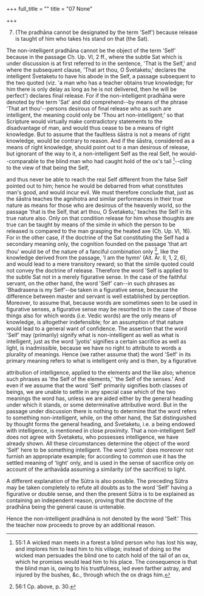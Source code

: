 +++
full_title = ""
title = "07 None"

+++


7. (The pradhāna cannot be designated by the term 'Self') because release is taught of him who takes his stand on that (the Sat).

The non-intelligent pradhāna cannot be the object of the term 'Self' because in the passage Cḥ. Up. VI, 2 ff., where the subtle Sat which is under discussion is at first referred to in the sentence, 'That is the Self,' and where the subsequent clause, 'That art thou, O Śvetaketu,' declares the intelligent Śvetaketu to have his abode in the Self, a passage subsequent to the two quoted (viz. 'a man who has a teacher obtains true knowledge; for him there is only delay as long as he is not delivered, then he will be perfect') declares final release. For if the non-intelligent pradhāna were denoted by the term 'Sat' and did comprehend--by means of the phrase 'That art thou'--persons desirous of final release who as such are intelligent, the meaning could only be 'Thou art non-intelligent;' so that Scripture would virtually make contradictory statements to the disadvantage of man, and would thus cease to be a means of right knowledge. But to assume that the faultless śāstra is not a means of right knowledge, would be contrary to reason. And if the śāstra, considered as a means of right knowledge, should point out to a man desirous of release, but ignorant of the way to it, a non-intelligent Self as the real Self, he would--comparable to the blind man who had caught hold of the ox's tail [^fn_100]--cling to the view of that being the Self,

[^fn_100]: 55:1 A wicked man meets in a forest a blind person who has lost his way, and implores him to lead him to his village; instead of doing so the wicked man persuades the blind one to catch hold of the tail of an ox, which he promises would lead him to his place. The consequence is that the blind man is, owing to his trustfulness, led even farther astray, and injured by the bushes, &c., through which the ox drags him.

and thus never be able to reach the real Self different from the false Self pointed out to him; hence he would be debarred from what constitutes man's good, and would incur evil. We must therefore conclude that, just as the śāstra teaches the agnihotra and similar performances in their true nature as means for those who are desirous of the heavenly world, so the passage 'that is the Self, that art thou, O Śvetaketu,' teaches the Self in its true nature also. Only on that condition release for him whose thoughts are true can be taught by means of the simile in which the person to be released is compared to the man grasping the heated axe (Cḥ. Up. VI, 16). For in the other case, if the doctrine of the Sat constituting the Self had a secondary meaning only, the cognition founded on the passage 'that art thou' would be of the nature of a fanciful combination only [^fn_101], like the knowledge derived from the passage, 'I am the hymn' (Ait. Ār. II, 1, 2, 6), and would lead to a mere transitory reward; so that the simile quoted could not convey the doctrine of release. Therefore the word 'Self is applied to the subtle Sat not in a merely figurative sense. In the case of the faithful servant, on the other hand, the word 'Self' can--in such phrases as 'Bhadrasena is my Self'--be taken in a figurative sense, because the difference between master and servant is well established by perception. Moreover, to assume that, because words are sometimes seen to be used in figurative senses, a figurative sense may be resorted to in the case of those things also for which words (i.e. Vedic words) are the only means of knowledge, is altogether indefensible; for an assumption of that nature would lead to a general want of confidence. The assertion that the word 'Self' may (primarily) signify what is non-intelligent as well as what is intelligent, just as the word 'jyotis' signifies a certain sacrifice as well as light, is inadmissible, because we have no right to attribute to words a plurality of meanings. Hence (we rather assume that) the word 'Self' in its primary meaning refers to what is intelligent only and is then, by a figurative

[^fn_101]: 56:1 Cp. above, p. 30.

attribution of intelligence, applied to the elements and the like also; whence such phrases as 'the Self of the elements,' 'the Self of the senses.' And even if we assume that the word 'Self' primarily signifies both classes of beings, we are unable to settle in any special case which of the two meanings the word has, unless we are aided either by the general heading under which it stands, or some determinative attributive word. But in the passage under discussion there is nothing to determine that the word refers to something non-intelligent, while, on the other hand, the Sat distinguished by thought forms the general heading, and Śvetaketu, i.e. a being endowed with intelligence, is mentioned in close proximity. That a non-intelligent Self does not agree with Śvetaketu, who possesses intelligence, we have already shown. All these circumstances determine the object of the word 'Self' here to be something intelligent. The word 'jyotis' does moreover not furnish an appropriate example; for according to common use it has the settled meaning of 'light' only, and is used in the sense of sacrifice only on account of the arthavāda assuming a similarity (of the sacrifice) to light.

A different explanation of the Sūtra is also possible. The preceding Sūtra may be taken completely to refute all doubts as to the word 'Self' having a figurative or double sense, and then the present Sūtra is to be explained as containing an independent reason, proving that the doctrine of the pradhāna being the general cause is untenable.

Hence the non-intelligent pradhāna is not denoted by the word 'Self.' This the teacher now proceeds to prove by an additional reason.

